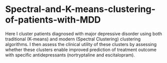 # Spectral-and-K-means-clustering-of-patients-with-MDD

Here I cluster patients diagnosed with major depressive disorder using both traditional (K-means) and modern (Spectral Clustering) clustering algorithms. I then assess the clinical utility of these clusters by assessing whether these clusters enable improved prediction of treatment outcome with specific antidepressants (nortryptaline and escitalopram). 
